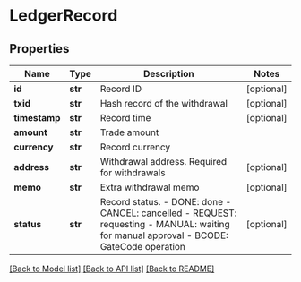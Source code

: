 # LedgerRecord

## Properties
Name | Type | Description | Notes
------------ | ------------- | ------------- | -------------
**id** | **str** | Record ID | [optional] 
**txid** | **str** | Hash record of the withdrawal | [optional] 
**timestamp** | **str** | Record time | [optional] 
**amount** | **str** | Trade amount | 
**currency** | **str** | Record currency | 
**address** | **str** | Withdrawal address. Required for withdrawals | [optional] 
**memo** | **str** | Extra withdrawal memo | [optional] 
**status** | **str** | Record status.  - DONE: done - CANCEL: cancelled - REQUEST: requesting - MANUAL: waiting for manual approval - BCODE: GateCode operation | [optional] 

[[Back to Model list]](../README.md#documentation-for-models) [[Back to API list]](../README.md#documentation-for-api-endpoints) [[Back to README]](../README.md)


